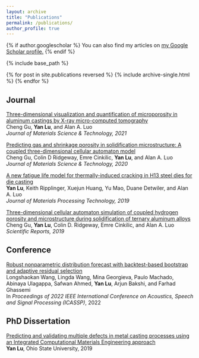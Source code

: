 ```yaml
---
layout: archive
title: "Publications"
permalink: /publications/
author_profile: true
---
```


{% if author.googlescholar %}
  You can also find my articles on <u><a href="{{author.googlescholar}}">my Google Scholar profile</a>.</u>
{% endif %}

{% include base_path %}

{% for post in site.publications reversed %}
  {% include archive-single.html %}
{% endfor %}


Journal
------
[Three-dimensional visualization and quantification of microporosity in aluminum castings by X-ray micro-computed tomography](https://www.sciencedirect.com/science/article/abs/pii/S1005030220306228) <br>
Cheng Gu, **Yan Lu**, and Alan A. Luo <br>
*Journal of Materials Science & Technology, 2021* <br>

[Predicting gas and shrinkage porosity in solidification microstructure: A coupled three-dimensional cellular automaton model](https://www.sciencedirect.com/science/article/abs/pii/S1005030220302073) <br>
Cheng Gu, Colin D Ridgeway, Emre Cinkilic, **Yan Lu**, and Alan A. Luo <br>
*Journal of Materials Science & Technology, 2020* <br>

[A new fatigue life model for thermally-induced cracking in H13 steel dies for die casting](https://www.sciencedirect.com/science/article/abs/pii/S0924013619301451) <br>
**Yan Lu**, Keith Ripplinger, Xuejun Huang, Yu Mao, Duane Detwiler, and Alan A. Luo <br>
*Journal of Materials Processing Technology, 2019* <br>

[Three-dimensional cellular automaton simulation of coupled hydrogen porosity and microstructure during solidification of ternary aluminum alloys](https://www.nature.com/articles/s41598-019-49531-0) <br>
Cheng Gu, **Yan Lu**, Colin D. Ridgeway, Emre Cinkilic, and Alan A. Luo <br>
*Scientific Reports, 2019* <br>


Conference
------
[Robust nonparametric distribution forecast with backtest-based bootstrap and adaptive residual selection](https://arxiv.org/abs/2202.07955)<br>
Longshaokan Wang, Lingda Wang, Mina Georgieva, Paulo Machado, Abinaya Ulagappa, Safwan Ahmed, **Yan Lu**, Arjun Bakshi, and Farhad Ghassemi <br>
In *Proceedings of 2022 IEEE International Conference on Acoustics, Speech and Signal Processing (ICASSP)*, 2022 <br>


PhD Dissertation
------
[Predicting and validating multiple defects in metal casting processes using an Integrated Computational Materials Engineering approach](https://etd.ohiolink.edu/acprod/odb_etd/etd/r/1501/10?clear=10&p10_accession_num=osu1562346439311635) <br>
**Yan Lu**, Ohio State University, 2019 <br>

